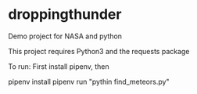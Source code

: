 # droppingthunder
Demo project for NASA and python

This project requires Python3 and the requests package

To run:
First install pipenv, then

pipenv install
pipenv run "pythin find_meteors.py"